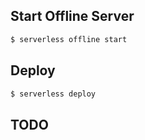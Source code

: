 Start Offline Server
--------------------

```bash
$ serverless offline start
```

Deploy
------

```bash
$ serverless deploy
```

TODO
----
